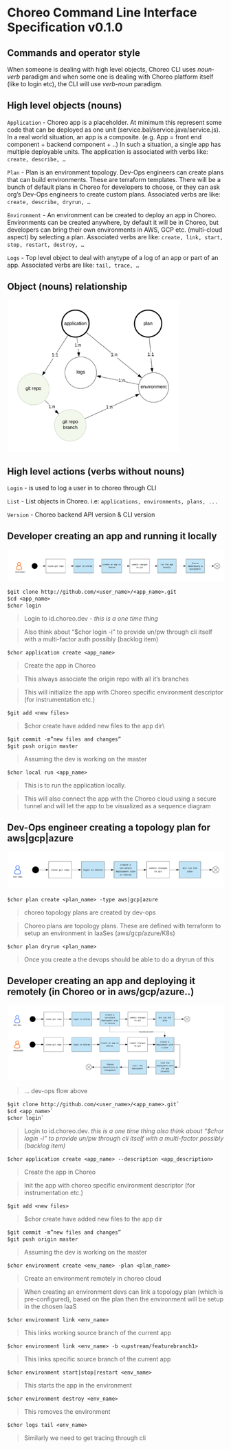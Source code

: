# Choreo Command Line Interface Specification v0.1.0
## Commands and operator style

When someone is dealing with high level objects, Choreo CLI uses *noun-verb* paradigm and when some one is dealing with Choreo platform itself (like to login etc), the CLI will use *verb-noun* paradigm.

## High level objects (nouns)

`Application` - Choreo app is a placeholder. At minimum this represent some code that can be deployed as one unit (service.bal/service.java/service.js). In a real world situation, an app is a composite. (e.g. App = front end component + backend component + ..) In such a situation, a single app has multiple deployable units. The application is associated with verbs like: `create, describe, …`

`Plan` - Plan is an environment topology. Dev-Ops engineers can create plans that can build environments. These are terraform templates. There will be a bunch of default plans in Choreo for developers to choose, or they can ask org’s Dev-Ops engineers to create custom plans. Associated verbs are like: `create, describe, dryrun, …` 
 
`Environment` - An environment can be created to deploy an app in Choreo. Environments can be created anywhere, by default it will be in Choreo, but developers can bring their own environments in AWS, GCP etc. (multi-cloud aspect) by selecting a plan. Associated verbs are like: `create, link, start, stop, restart, destroy, …` 

`Logs` - Top level object to deal with anytype of a log of an app or part of an app. Associated verbs are like: `tail, trace, …`

## Object (nouns) relationship

<img src="assets/images/rel.png" width="400" />


## High level actions (verbs without nouns)

`Login` - is used to log a user in to choreo through CLI

`List` - List objects in Choreo. i.e: `applications, environments, plans, ...`

`Version` - Choreo backend API version & CLI version

## Developer creating an app and running it locally

![local-run](assets/images/local-run.png) 

```
$git clone http://github.com/<user_name>/<app_name>.git
$cd <app_name>
$chor login
```

>Login to id.choreo.dev - *this is a one time thing*

>Also think about “$chor login -i” to provide un/pw through cli itself with a multi-factor auth possibly (backlog item)

```
$chor application create <app_name>
```

>Create the app in Choreo

>This always associate the origin repo with all it’s branches

>This will initialize the app with Choreo specific environment descriptor (for instrumentation etc.)

```
$git add <new files>
```

>$chor create have added new files to the app dir\

```
$git commit -m”new files and changes”
$git push origin master
```
>Assuming the dev is working on the master

```
$chor local run <app_name>
```

>This is to run the application locally.

>This will also connect the app with the Choreo cloud using a secure tunnel and will let the app to  be visualized as a sequence diagram

## Dev-Ops engineer creating a topology plan for aws|gcp|azure

![dev-ops](assets/images/devops.png) 

```
$chor plan create <plan_name> -type aws|gcp|azure
```

>choreo topology plans are created by dev-ops

>Choreo plans are topology plans. These are defined with terraform to setup an environment in IaaSes (aws/gcp/azure/K8s)

```
$chor plan dryrun <plan_name>
```

>Once you create a the devops should be able to do a dryrun of this

## Developer creating an app and deploying it remotely (in Choreo or in aws/gcp/azure..)

![remote-run](assets/images/remote-dep.png) 

>… dev-ops flow above 

```
$git clone http://github.com/<user_name>/<app_name>.git`
$cd <app_name>`
$chor login`
```

>Login to id.choreo.dev. *this is a one time thing*
>*also think about “$chor login -i” to provide un/pw through cli itself with a multi-factor possibly (backlog item)*

```
$chor application create <app_name> --description <app_description>
```

>Create the app in Choreo

>Init the app with choreo specific environment descriptor (for instrumentation etc.)

```
$git add <new files>
```

>$chor create have added new files to the app dir

```
$git commit -m”new files and changes”
$git push origin master
```

>Assuming the dev is working on the master

```
$chor environment create <env_name> -plan <plan_name>
```

>Create an environment remotely in choreo cloud

>When creating an environment devs can link a topology plan (which is pre-configured), based on the plan then the environment will be setup in the chosen IaaS

```
$chor environment link <env_name>
```

>This links working source branch of the current app

```
$chor environment link <env_name> -b <upstream/featurebranch1>
```

>This links specific source branch of the current app

```
$chor environment start|stop|restart <env_name>
```

>This starts the app in the environment

```
$chor environment destroy <env_name>
```

>This removes the environment

```
$chor logs tail <env_name>
```

>Similarly we need to get tracing through cli


